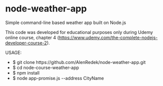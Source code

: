 # node-weather-app
Simple command-line based weather app built on Node.js

This code was developed for educational purposes only during Udemy online course, chapter 4 (https://www.udemy.com/the-complete-nodejs-developer-course-2).

USAGE:
<ul>
<li>$ git clone https://github.com/AlenRedek/node-weather-app.git</li>
<li>$ cd node-course-weather-app</li>
<li>$ npm install</li>
<li>$ node app-promise.js --address CityName</li>
</ul>
